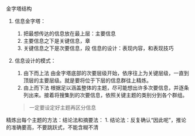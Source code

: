 金字塔结构
1. 信息金字塔：
    1. 把最想传达的信息放在最上层：主要信息
    2. 主要信息之下是关键信息，章
    3. 关键信息之下是次要信息，段
信息的设计：表现内容，和表现技巧

1. 信息设计的模式：
    1. 由下而上法
        由金字塔底部的次要层级开始，依序往上为关键层级，一直到顶层的主要层级。就是要将位于下层的信息群往上精炼。
    2. 由上而下法
        根据足以涵盖整体的主题，尽可能想出许多次要信息，并逐条列出来。接着将搜集到的次要信息，依照关键主题的类别分到各个群组。
    > 一定要设定好主题再区分信息

精炼出每个主题的方法：结论法和摘要法：
    1. 结论法：反复确认“因此呢”，推论的准确要高，不要跳跃式，不能含糊不清
